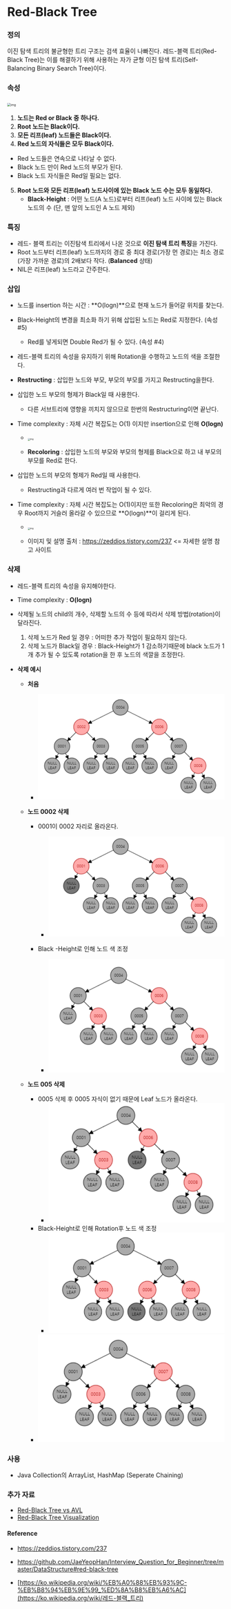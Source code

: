





# Red-Black Tree

### 정의 

이진 탐색 트리의 불균형한 트리 구조는 검색 효율이 나빠진다. 레드-블랙 트리(Red-Black Tree)는 이를 해결하기 위해 사용하는 자가 균형 이진 탐색 트리(Self-Balancing Binary Search Tree)이다.



### 속성

 <img src="https://upload.wikimedia.org/wikipedia/commons/thumb/6/66/Red-black_tree_example.svg/2880px-Red-black_tree_example.svg.png" alt="img" style="zoom: 50%;" /> 



1. **노드는 Red or Black 중 하나다.**
2. **Root 노드는 Black이다.**
3. **모든 리프(leaf) 노드들은 Black이다.**
4.  **Red 노드의 자식들은 모두 Black이다.**
   - Red 노드들은 연속으로 나타날 수 없다.
   - Black 노드 만이 Red 노드의 부모가 된다.
   - Black 노드 자식들은 Red일 필요는 없다.
5. **Root 노드와 모든 리프(leaf) 노드사이에 있는 Black 노드 수는 모두 동일하다.** 
   - **Black-Height** : 어떤 노드(A 노드)로부터 리프(leaf) 노드 사이에 있는 Black 노드의 수 (단, 맨 앞의 노드인 A 노드 제외) 

### 특징

- 레드- 블랙 트리는 이진탐색 트리에서 나온 것으로 **이진 탐색 트리 특징**을 가진다.
- Root 노드부터 리프(leaf) 노드까지의 경로 중  최대 경로(가장 먼 경로)는 최소 경로(가장 가까운 경로)의 2배보다 작다. (**Balanced** 상태)
- NIL은 리프(leaf) 노드라고 간주한다.



### 삽입

- 노드를 insertion 하는 시간 : **O(logn)**으로 현재 노드가 들어갈 위치를 찾는다.

- Black-Height의 변경을 최소화 하기 위해 삽입된 노드는 Red로 지정한다. (속성 #5)

  - Red를 넣게되면 Double Red가 될 수 있다. (속성 #4)

-  레드-블랙 트리의 속성을 유지하기 위해 Rotation을 수행하고 노드의 색을 조절한다. 

  -  **Restructing** : 삽입한 노드와 부모, 부모의 부모를 가지고 Restructing을한다.
- 삽입한 노드 부모의 형제가 Black일 때 사용한다.
    - 다른 서브트리에 영향을 끼치지 않으므로 한번의 Restructuring이면 끝난다.
- Time complexity : 자체 시간 복잡도는 O(1) 이지만 insertion으로 인해 **O(logn)**
    - <img src="https://t1.daumcdn.net/cfile/tistory/998F903359CF658617" alt="img" style="zoom: 33%;" /> 

  - **Recoloring** : 삽입한 노드의 부모와 부모의 형제를 Black으로 하고 내 부모의 부모를 Red로 한다. 
- 삽입한 노드의 부모의 형제가 Red일 때 사용한다. 
    - Restructing과 다르게 여러 번 작업이 될 수 있다.
- Time complexity : 자체 시간 복잡도는 O(1)이지만 또한 Recoloring은 최악의 경우 Root까지 거슬러 올라갈 수 있으므로 **O(logn)**이 걸리게 된다. 
    - <img src="https://t1.daumcdn.net/cfile/tistory/9956CA3359CF658708" alt="img" style="zoom: 33%;" /> 

  - 이미지 및 설명 출처 : https://zeddios.tistory.com/237  <=  자세한 설명 참고 사이트

### 삭제

- 레드-블랙 트리의 속성을 유지해야한다.
- Time complexity : **O(logn)**
- 삭제될 노드의 child의 개수, 삭제할 노드의 수 등에 따라서 삭제 방법(rotation)이 달라진다.
  1. 삭제 노드가 Red 일 경우 : 어떠한 추가 작업이 필요하지 않는다. 
  2. 삭제 노드가 Black일 경우 : Black-Height가 1 감소하기때문에 black 노드가 1개 추가 될 수 있도록 rotation을 한 후 노드의 색깔을 조정한다. 

- **삭제 예시**
  - **처음**
    
    - ![img](../_Images/[RBT]example_1.png)
  - **노드 0002 삭제**
    - 0001이 0002 자리로 올라온다.
      
      - ![img](../_Images/[RBT]example_2.png)
      
    - Black -Height로 인해 노드 색 조정
      
      - ![img](../_Images/[RBT]example_3.png)
  - **노드 005 삭제**
    - 0005 삭제 후 0005 자식이 없기 때문에 Leaf 노드가 올라온다.
      - ![img](../_Images/[RBT]example_4.png)
    - Black-Height로 인해 Rotation후 노드 색 조정
      - ![img](../_Images/[RBT]example_5.png)
    - ![img](../_Images/[RBT]example_6.png)

### 사용

- Java Collection의 ArrayList, HashMap (Seperate Chaining)

  

### 추가 자료

- [Red-Black Tree vs AVL]( [https://velog.io/@agugu95/%EC%9D%B4%EC%A7%84-%ED%8A%B8%EB%A6%AC%EC%9D%98-%EA%B7%A0%ED%98%95-RED-BALCKAVL](https://velog.io/@agugu95/이진-트리의-균형-RED-BALCKAVL) ) 
- [Red-Black Tree Visualization](https://www.cs.usfca.edu/~galles/visualization/RedBlack.html)

#### Reference

-   https://zeddios.tistory.com/237 

-  https://github.com/JaeYeopHan/Interview_Question_for_Beginner/tree/master/DataStructure#red-black-tree 

-  [https://ko.wikipedia.org/wiki/%EB%A0%88%EB%93%9C-%EB%B8%94%EB%9E%99_%ED%8A%B8%EB%A6%AC](https://ko.wikipedia.org/wiki/레드-블랙_트리) 